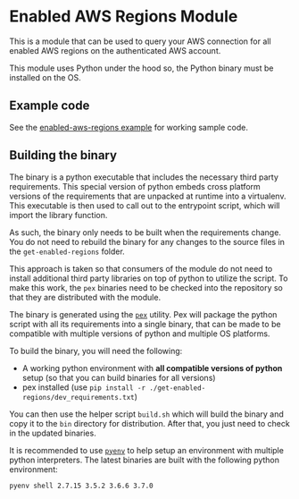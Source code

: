 # Enabled AWS Regions Module

This is a module that can be used to query your AWS connection for all enabled AWS regions on the authenticated AWS
account.

This module uses Python under the hood so, the Python binary must be installed on the OS.


## Example code

See the [enabled-aws-regions example](https://github.com/terraform-modules-krish/terraform-aws-utilities/blob/v0.1.6/examples/enabled-aws-regions) for working sample code.


## Building the binary

The binary is a python executable that includes the necessary third party requirements. This special version of python
embeds cross platform versions of the requirements that are unpacked at runtime into a virtualenv. This executable is
then used to call out to the entrypoint script, which will import the library function.

As such, the binary only needs to be built when the requirements change. You do not need to rebuild the binary for any
changes to the source files in the `get-enabled-regions` folder.

This approach is taken so that consumers of the module do not need to install additional third party libraries on top of
python to utilize the script. To make this work, the `pex` binaries need to be checked into the repository so that they
are distributed with the module.

The binary is generated using the [`pex`](https://pex.readthedocs.io/en/stable/whatispex.html) utility. Pex will package
the python script with all its requirements into a single binary, that can be made to be compatible with multiple
versions of python and multiple OS platforms.

To build the binary, you will need the following:

- A working python environment with **all compatible versions of python** setup (so that you can build binaries for all
  versions)
- pex installed (use `pip install -r ./get-enabled-regions/dev_requirements.txt`)

You can then use the helper script `build.sh` which will build the binary and copy it to the `bin`
directory for distribution. After that, you just need to check in the updated binaries.

It is recommended to use [`pyenv`](https://github.com/pyenv/pyenv) to help setup an environment with multiple python
interpreters. The latest binaries are built with the following python environment:

```bash
pyenv shell 2.7.15 3.5.2 3.6.6 3.7.0
```
